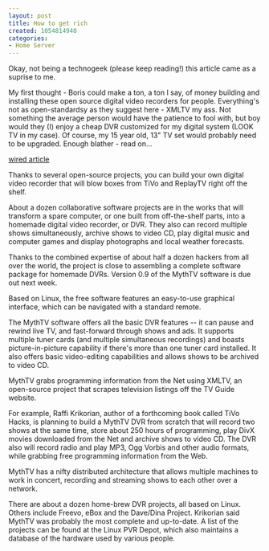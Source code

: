 ```yaml
--- 
layout: post
title: How to get rich
created: 1054814940
categories: 
- Home Server
---
```

Okay, not being a technogeek (please keep reading!) this article came as a suprise to me. 

My first thought - Boris could make a ton, a ton I say, of money building and installing these open source digital video recorders for people. Everything's not as open-standardsy as they suggest here - XMLTV my ass. Not something the average person would have the patience to fool with, but boy would they (I) enjoy a cheap DVR customized for my digital system (LOOK TV in my case). Of course, my 15 year old, 13" TV set would probably need to be upgraded. Enough blather - read on...

<a href="http://www.wired.com/news/technology/0,1282,59088,00.html/wn_ascii"> wired article </a>

Thanks to several open-source projects, you can build your own digital video
recorder that will blow boxes from TiVo and ReplayTV right off the shelf.

About a dozen collaborative software projects are in the works that will
transform a spare computer, or one built from off-the-shelf parts, into a
homemade digital video recorder, or DVR. They also can record multiple shows
simultaneously, archive shows to video CD, play digital music and computer
games and display photographs and local weather forecasts.

Thanks to the combined expertise of about half a dozen hackers from all over
the world, the project is close to assembling a complete software package for
homemade DVRs. Version 0.9 of the MythTV software is due out next week.

Based on Linux, the free software features an easy-to-use graphical interface,
which can be navigated with a standard remote.

The MythTV software offers all the basic DVR features -- it can pause and
rewind live TV, and fast-forward through shows and ads. It supports multiple
tuner cards (and multiple simultaneous recordings) and boasts
picture-in-picture capability if there's more than one tuner card installed. It
also offers basic video-editing capabilities and allows shows to be archived to
video CD.

MythTV grabs programming information from the Net using XMLTV, an open-source
project that scrapes television listings off the TV Guide website.

For example, Raffi Krikorian, author of a forthcoming book called TiVo Hacks,
is planning to build a MythTV DVR from scratch that will record two shows at
the same time, store about 250 hours of programming, play DivX movies
downloaded from the Net and archive shows to video CD. The DVR also will record
radio and play MP3, Ogg Vorbis and other audio formats, while grabbing free
programming information from the Web.

MythTV has a nifty distributed architecture that allows multiple machines to
work in concert, recording and streaming shows to each other over a network.

There are about a dozen home-brew DVR projects, all based on Linux. Others
include Freevo, eBox and the Dave/Dina Project. Krikorian said MythTV was
probably the most complete and up-to-date. A list of the projects can be found
at the Linux PVR Depot, which also maintains a database of the hardware used by
various people.
